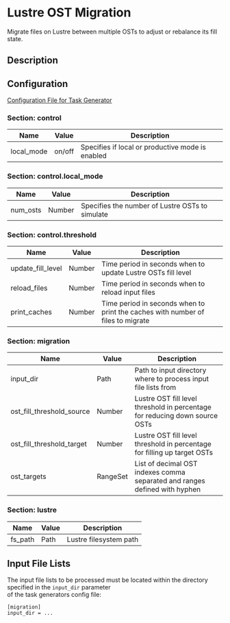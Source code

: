 # Lustre OST Migration

Migrate files on Lustre between multiple OSTs to adjust or rebalance its fill state.

## Description

## Configuration

[Configuration File for Task Generator](../Configuration/lustre_ost_migration_task_generator.conf)

### Section: **control**

| Name        | Value  | Description                                      |
| ----------- | ------ | ------------------------------------------------ |
| local\_mode | on/off | Specifies if local or productive mode is enabled |

### Section: **control.local_mode**

| Name        | Value  | Description                                     |
| ----------- | ------ | ----------------------------------------------- |
| num\_osts   | Number | Specifies the number of Lustre OSTs to simulate |

### Section: **control.threshold**

| Name                | Value  | Description                                                                     |
| ------------------- | ------ | ------------------------------------------------------------------------------- |
| update\_fill\_level | Number | Time period in seconds when to update Lustre OSTs fill level                    |
| reload\_files       | Number | Time period in seconds when to reload input files                               |
| print\_caches       | Number | Time period in seconds when to print the caches with number of files to migrate |

### Section: **migration**

| Name                         | Value    | Description                                                                 |
| ---------------------------- | -------- | --------------------------------------------------------------------------- |
| input\_dir                   | Path     | Path to input directory where to process input file lists from              |
| ost\_fill\_threshold\_source | Number   | Lustre OST fill level threshold in percentage for reducing down source OSTs |
| ost\_fill\_threshold\_target | Number   | Lustre OST fill level threshold in percentage for filling up target OSTs    |
| ost\_targets                 | RangeSet | List of decimal OST indexes comma separated and ranges defined with hyphen  |

### Section: **lustre**

| Name      | Value  | Description            |
| --------- | ------ | ---------------------- |
| fs\_path  | Path   | Lustre filesystem path |

## Input File Lists

The input file lists to be processed must be located within the directory specified in the `input_dir` parameter  
of the task generators config file:

```
[migration]
input_dir = ...
```

